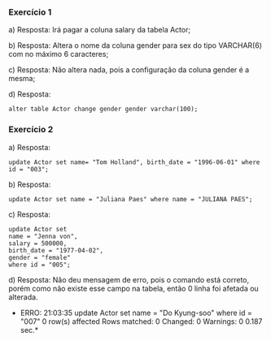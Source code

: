 ### Exercício 1

a) Resposta: Irá pagar a coluna salary da tabela Actor;

b) Resposta: Altera o nome da coluna gender para sex do tipo VARCHAR(6) com no máximo 6 caracteres;

c) Resposta: Não altera nada, pois a configuração da coluna gender é a mesma;

d) Resposta: 
```
alter table Actor change gender gender varchar(100);
```

### Exercício 2

a) Resposta: 
```
update Actor set name= "Tom Holland", birth_date = "1996-06-01" where id = "003";
```

b) Resposta:
```
update Actor set name = "Juliana Paes" where name = "JULIANA PAES";
```

c) Resposta:
```
update Actor set
name = "Jenna von",
salary = 500000,
birth_date = "1977-04-02",
gender = "female"
where id = "005";
```

d) Resposta: Não deu mensagem de erro, pois o comando está correto, porém como não existe esse campo na tabela, então 0 linha foi afetada ou alterada. 

* ERRO: 21:03:35	update Actor set name = "Do Kyung-soo" where id = "007"	0 row(s) affected Rows matched: 0  Changed: 0  Warnings: 0	0.187 sec.*


